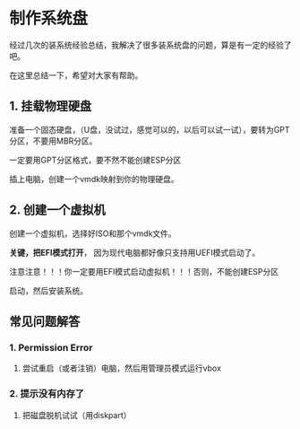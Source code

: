 # 制作系统盘

经过几次的装系统经验总结，我解决了很多装系统盘的问题，算是有一定的经验了吧。

在这里总结一下，希望对大家有帮助。

## 1. 挂载物理硬盘

准备一个固态硬盘，（U盘，没试过，感觉可以的，以后可以试一试），要转为GPT分区，不要用MBR分区。

一定要用GPT分区格式，要不然不能创建ESP分区

插上电脑，创建一个vmdk映射到你的物理硬盘。

## 2. 创建一个虚拟机

创建一个虚拟机，选择好ISO和那个vmdk文件。

**关键，把EFI模式打开**， 因为现代电脑都好像只支持用UEFI模式启动了。

注意注意！！！你一定要用EFI模式启动虚拟机！！！否则，不能创建ESP分区

启动，然后安装系统。

## 常见问题解答

### 1. Permission Error

1. 尝试重启（或者注销）电脑，然后用管理员模式运行vbox

### 2. 提示没有内存了
1. 把磁盘脱机试试（用diskpart）

